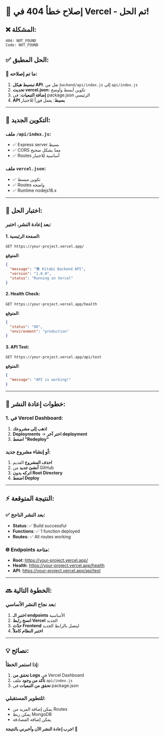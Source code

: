 # 🚨 إصلاح خطأ 404 في Vercel - تم الحل!

## ❌ المشكلة:
```
404: NOT_FOUND
Code: NOT_FOUND
```

## ✅ الحل المطبق:

### 🔧 ما تم إصلاحه:
1. **تبسيط هيكل API**: نقل من `backend/api/index.js` إلى `api/index.js`
2. **تحديث vercel.json**: تكوين أبسط وأوضح
3. **إضافة التبعيات**: في package.json الرئيسي
4. **API بسيط**: يعمل فوراً للاختبار

---

## 🚀 التكوين الجديد:

### ملف `/api/index.js`:
- ✅ Express server بسيط
- ✅ CORS معدّ بشكل صحيح
- ✅ Routes أساسية للاختبار

### ملف `vercel.json`:
- ✅ تكوين مبسط
- ✅ Routes واضحة
- ✅ Runtime nodejs18.x

---

## 🧪 اختبار الحل:

### بعد إعادة النشر، اختبر:

#### 1. الصفحة الرئيسية:
```
GET https://your-project.vercel.app/
```
**المتوقع**:
```json
{
  "message": "📚 Kitabi Backend API",
  "version": "1.0.0",
  "status": "Running on Vercel"
}
```

#### 2. Health Check:
```
GET https://your-project.vercel.app/health
```
**المتوقع**:
```json
{
  "status": "OK",
  "environment": "production"
}
```

#### 3. API Test:
```
GET https://your-project.vercel.app/api/test
```
**المتوقع**:
```json
{
  "message": "API is working!"
}
```

---

## 🔄 خطوات إعادة النشر:

### 1. في Vercel Dashboard:
1. **اذهب إلى مشروعك**
2. **Deployments** → **اختر آخر deployment**
3. **اضغط "Redeploy"**

### أو إنشاء مشروع جديد:
1. **احذف المشروع** القديم
2. **أنشئ جديد** من GitHub
3. **اتركه بدون Root Directory**
4. **اضغط Deploy**

---

## ⚡ النتيجة المتوقعة:

### ✅ بعد النشر الناجح:
- **Status**: ✅ Build successful
- **Functions**: ✅ 1 function deployed
- **Routes**: ✅ All routes working

### 🌐 Endpoints متاحة:
- **Root**: https://your-project.vercel.app/
- **Health**: https://your-project.vercel.app/health
- **API**: https://your-project.vercel.app/api/test

---

## 🔜 الخطوة التالية:

### بعد نجاح النشر الأساسي:
1. **اختبر الـ endpoints** الأساسية
2. **انسخ رابط Vercel** الجديد
3. **حدّث Frontend** ليتصل بالرابط الجديد
4. **اختبر النظام كاملاً**

---

## 💡 نصائح:

### إذا استمر الخطأ:
1. **تحقق من Logs** في Vercel Dashboard
2. **تأكد من وجود** ملف `api/index.js`
3. **تحقق من التبعيات** في package.json

### للتطوير المستقبلي:
- يمكن إضافة المزيد من Routes
- يمكن ربط MongoDB
- يمكن إضافة المصادقة

**جرب إعادة النشر الآن وأخبرني بالنتيجة! 🚀**
